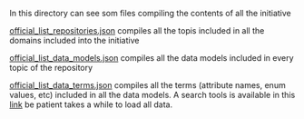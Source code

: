 In this directory can see som files compiling the contents of all the initiative

[official_list_repositories.json](https://github.com/smart-data-models/data-models/blob/master/specs/Alltopics/official_list_repositories.json) compiles all the topis included in all the domains included into the initiative 

[official_list_data_models.json](https://github.com/smart-data-models/data-models/blob/master/specs/Alltopics/official_list_data_models.json) compiles all the data models included in every topic of the repository

[official_list_data_terms.json](https://github.com/smart-data-models/data-models/blob/master/specs/Alltopics/official_list_data_terms.json) compiles all the terms (attribute names, enum values, etc) included in all the data models. A search tools is available in this [link](https://docs.google.com/spreadsheets/d/1vp9rU63R2YXleEg6w2tn1tWx5sb4heY0APK-tHV9e5M/edit#gid=1357587034) be patient takes a while to load all data.
